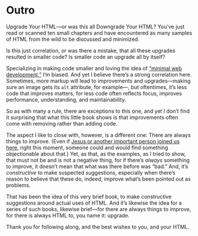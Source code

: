 # Outro

Upgrade Your HTML—or was this all Downgrade Your HTML? You’ve just read or scanned ten small chapters and have encountered as many samples of HTML from the wild to be discussed and minimized.

Is this just correlation, or was there a mistake, that all these upgrades resulted in smaller code? Is smaller code an upgrade all by itself?

Specializing in making code smaller and loving the idea of [“minimal web development,”](https://meiert.com/en/blog/minimal-web-development/) I’m biased. And yet I believe there’s a strong correlation here. Sometimes, more markup will lead to improvements and upgrades—making sure an image gets its `alt` attribute, for example—, but oftentimes, it’s less code that improves matters, for less code often reflects focus, improves performance, understanding, and maintainability.

So as with many a rule, there are exceptions to this one, and yet I don’t find it surprising that what this little book shows is that improvements often come with removing rather than adding code.

The aspect I like to close with, however, is a different one: There are always things to improve. (Even if [Jesus or another important person joined us here](https://meiert.com/en/blog/destroying-is-not-arguing/), right this moment, someone could and would find something objectionable about that.) Yet, as that, as the examples, as I tried to show, that must not be and is not a negative thing, for if there’s _always_ something to improve, it doesn’t mean that what was there before was “bad.” And, it’s _constructive_ to make suspected suggestions, especially when there’s reason to believe that these do, indeed, improve what’s been pointed out as problems.

That has been the idea of this very brief book, to make constructive suggestions around actual uses of HTML. And it’s likewise the idea for a series of such books, likewise brief—for there are always things to improve, for there is always HTML to, you name it: upgrade.

Thank you for following along, and the best wishes to you, and your HTML.
